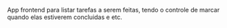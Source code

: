 App frontend para listar tarefas a serem feitas, tendo o controle de marcar quando elas estiverem concluidas e etc.